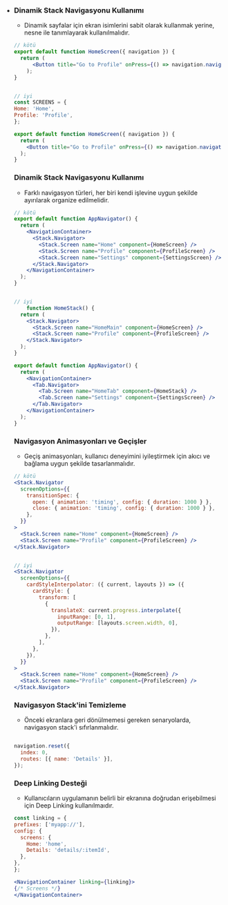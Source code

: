 - ### Dinamik Stack Navigasyonu Kullanımı
    * Dinamik sayfalar için ekran isimlerini sabit olarak kullanmak yerine, nesne ile tanımlayarak kullanılmalıdır.
    ```jsx
    // kötü
    export default function HomeScreen({ navigation }) {
      return (
          <Button title="Go to Profile" onPress={() => navigation.navigate('Profle', { userId: 123 })} />
        );
    }


    // iyi  
    const SCREENS = {
    Home: 'Home',
    Profile: 'Profile',
    };

    export default function HomeScreen({ navigation }) {
      return (
        <Button title="Go to Profile" onPress={() => navigation.navigate(SCREENS.Profile, { userId: 123 })} />
      );
    }
    ```
  
  ### Dinamik Stack Navigasyonu Kullanımı
    * Farklı navigasyon türleri, her biri kendi işlevine uygun şekilde ayırılarak organize edilmelidir.
    ```jsx
    // kötü
    export default function AppNavigator() {
      return (
        <NavigationContainer>
          <Stack.Navigator>
            <Stack.Screen name="Home" component={HomeScreen} />
            <Stack.Screen name="Profile" component={ProfileScreen} />
            <Stack.Screen name="Settings" component={SettingsScreen} />
          </Stack.Navigator>
        </NavigationContainer>
      );
    }


    // iyi  
        function HomeStack() {
      return (
        <Stack.Navigator>
          <Stack.Screen name="HomeMain" component={HomeScreen} />
          <Stack.Screen name="Profile" component={ProfileScreen} />
        </Stack.Navigator>
      );
    }

    export default function AppNavigator() {
      return (
        <NavigationContainer>
          <Tab.Navigator>
            <Tab.Screen name="HomeTab" component={HomeStack} />
            <Tab.Screen name="Settings" component={SettingsScreen} />
          </Tab.Navigator>
        </NavigationContainer>
      );
    }

    ```    
  ### Navigasyon Animasyonları ve Geçişler
    * Geçiş animasyonları, kullanıcı deneyimini iyileştirmek için akıcı ve bağlama uygun şekilde tasarlanmalıdır.
    ```jsx
    // kötü
    <Stack.Navigator
      screenOptions={{
        transitionSpec: {
          open: { animation: 'timing', config: { duration: 1000 } },
          close: { animation: 'timing', config: { duration: 1000 } },
        },
      }}
    >
      <Stack.Screen name="Home" component={HomeScreen} />
      <Stack.Screen name="Profile" component={ProfileScreen} />
    </Stack.Navigator>


    // iyi  
    <Stack.Navigator
      screenOptions={{
        cardStyleInterpolator: ({ current, layouts }) => ({
          cardStyle: {
            transform: [
              {
                translateX: current.progress.interpolate({
                  inputRange: [0, 1],
                  outputRange: [layouts.screen.width, 0],
                }),
              },
            ],
          },
        }),
      }}
    >
      <Stack.Screen name="Home" component={HomeScreen} />
      <Stack.Screen name="Profile" component={ProfileScreen} />
    </Stack.Navigator>

    ```  
  ### Navigasyon Stack'ini Temizleme
    * Önceki ekranlara geri dönülmemesi gereken senaryolarda, navigasyon stack'i sıfırlanmalıdır.
    ```jsx
 
    navigation.reset({ 
      index: 0,
      routes: [{ name: 'Details' }],
    });

    ``` 
  ### Deep Linking Desteği 
    * Kullanıcıların uygulamanın belirli bir ekranına doğrudan erişebilmesi için Deep Linking kullanılmaıdır.
    ```jsx
    const linking = {
    prefixes: ['myapp://'],
    config: {
      screens: {
        Home: 'home',
        Details: 'details/:itemId',
      },
    },
  };

  <NavigationContainer linking={linking}>
    {/* Screens */}
  </NavigationContainer>
  

    ``` 
